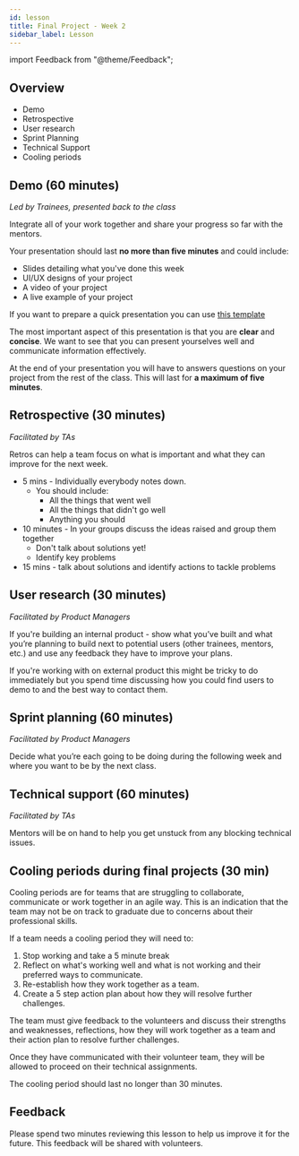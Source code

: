 ```yaml
---
id: lesson
title: Final Project - Week 2
sidebar_label: Lesson
---
```


import Feedback from "@theme/Feedback";

## Overview

- Demo
- Retrospective
- User research
- Sprint Planning
- Technical Support
- Cooling periods


## Demo (60 minutes)

_Led by Trainees, presented back to the class_

Integrate all of your work together and share your progress so far with the mentors.

Your presentation should last **no more than five minutes** and could include:

- Slides detailing what you've done this week
- UI/UX designs of your project
- A video of your project
- A live example of your project

If you want to prepare a quick presentation you can use [this template](https://docs.google.com/presentation/d/1pQ7teLv6k4uDvpG8qVLs5YgzpD7jRbMUmyyszHsNPhc/edit#slide=id.g90bd724b34_0_0)

The most important aspect of this presentation is that you are **clear** and **concise**. We want to see that you can present yourselves well and communicate information effectively.

At the end of your presentation you will have to answers questions on your project from the rest of the class. This will last for **a maximum of five minutes**.

## Retrospective (30 minutes)

_Facilitated by TAs_

Retros can help a team focus on what is important and what they can improve for the next week.

- 5 mins - Individually everybody notes down.
  - You should include:
    - All the things that went well
    - All the things that didn't go well
    - Anything you should
- 10 minutes - In your groups discuss the ideas raised and group them together
  - Don't talk about solutions yet!
  - Identify key problems
- 15 mins - talk about solutions and identify actions to tackle problems

## User research (30 minutes)

_Facilitated by Product Managers_

If you're building an internal product - show what you’ve built and what you’re planning to build next to potential users (other trainees, mentors, etc.) and use any feedback they have to improve your plans.

If you're working with on external product this might be tricky to do immediately but you spend time discussing how you could find users to demo to and the best way to contact them.

## Sprint planning (60 minutes)

_Facilitated by Product Managers_

Decide what you’re each going to be doing during the following week and where you want to be by the next class.

## Technical support (60 minutes)

_Facilitated by TAs_

Mentors will be on hand to help you get unstuck from any blocking technical issues.


## Cooling periods during final projects (30 min)

Cooling periods are for teams that are struggling to collaborate, communicate or work together in an agile way. This is an indication that the team may not be on track to graduate due to concerns about their professional skills. 

If a team needs a cooling period they will need to: 
1. Stop working and take a 5 minute break
1. Reflect on what's working well and what is not working and their preferred ways to communicate. 
1. Re-establish how they work together as a team.
1. Create a 5 step action plan about how they will resolve further challenges. 

The team must give feedback to the volunteers and discuss their strengths and weaknesses, reflections, how they will work together as a team and their action plan to resolve further challenges. 

Once they have communicated with their volunteer team, they will be allowed to proceed on their technical assignments. 

The cooling period should last no longer than 30 minutes.


## Feedback

Please spend two minutes reviewing this lesson to help us improve it for the future. This feedback will be shared with volunteers.

<Feedback module="Final Project" week="Week 2" />
